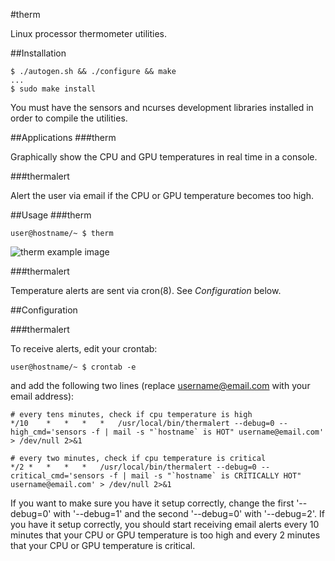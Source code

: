 #therm

Linux processor thermometer utilities.

##Installation

	$ ./autogen.sh && ./configure && make
	...
	$ sudo make install

You must have the sensors and ncurses development libraries installed in order to compile the utilities.

##Applications
###therm

Graphically show the CPU and GPU temperatures in real time in a console.

###thermalert

Alert the user via email if the CPU or GPU temperature becomes too high.

##Usage
###therm

	user@hostname/~ $ therm

![therm example image](https://github.com/jeffsp/therm/raw/master/therm_example.png "therm example")

###thermalert

Temperature alerts are sent via cron(8).  See _Configuration_ below.

##Configuration

###thermalert

To receive alerts, edit your crontab:

	user@hostname/~ $ crontab -e

and add the following two lines (replace username@email.com with your email
address):

	# every tens minutes, check if cpu temperature is high
	*/10	*	*	*	*	/usr/local/bin/thermalert --debug=0 --high_cmd='sensors -f | mail -s "`hostname` is HOT" username@email.com' > /dev/null 2>&1

	# every two minutes, check if cpu temperature is critical
	*/2	*	*	*	*	/usr/local/bin/thermalert --debug=0 --critical_cmd='sensors -f | mail -s "`hostname` is CRITICALLY HOT" username@email.com' > /dev/null 2>&1

If you want to make sure you have it setup correctly, change the first
'--debug=0' with '--debug=1' and the second '--debug=0' with '--debug=2'.  If
you have it setup correctly, you should start receiving email alerts every 10
minutes that your CPU or GPU temperature is too high and every 2 minutes that
your CPU or GPU temperature is critical.
